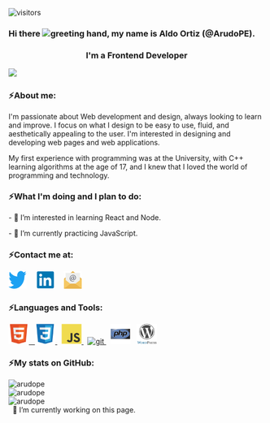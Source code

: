 ![visitors](https://visitor-badge.glitch.me/badge?page_id=arudope)
### Hi there <img src="https://camo.githubusercontent.com/e8e7b06ecf583bc040eb60e44eb5b8e0ecc5421320a92929ce21522dbc34c891/68747470733a2f2f6d656469612e67697068792e636f6d2f6d656469612f6876524a434c467a6361737252346961377a2f67697068792e676966" alt="greeting hand" width="40px">, my name is Aldo Ortiz (@ArudoPE).
<h3 align="center">I'm a Frontend Developer</h3>
<div><img src="https://i.imgur.com/gmuwgwk.jpg" alt"Aldo Ortiz Github Header Image"></div>

<h3>⚡About me:</h3>
<p>
  I'm passionate about Web development and design, always looking to learn and improve.
I focus on what I design to be easy to use, fluid, and aesthetically appealing to the user. I'm interested in designing and developing web pages and web applications.

My first experience with programming was at the University, with C++ learning algorithms at the age of 17, and I knew that I loved the world of programming and technology.

<h3>⚡What I'm doing and I plan to do:</h3>
</p>
<p>- 👀 I’m interested in learning React and Node.</p>
<p>- 🎯 I’m currently practicing JavaScript.</p>
<h3>⚡Contact me at:</h3>
<div>
  <a href="https://twitter.com/_Aortizparodi" target="_blank"> <img src="https://github.com/devicons/devicon/raw/master/icons/twitter/twitter-original.svg" alt="twitter" width="35" height="35"/></a>
  &nbsp;
  &nbsp;
  <a href="www.linkedin.com/in/aldo-miguel-ortiz-parodi" target="_blank"> <img src="https://github.com/devicons/devicon/raw/master/icons/linkedin/linkedin-original.svg" alt="linkedin" width="35" height="35"/></a>
  &nbsp;
  &nbsp;
    <a href="mailto:aortizparodi@gmail.com" target="_blank"> <img src="./assets/img/email.png" alt="email" width="35" height="35"/></a>
  
</div>
<h3>⚡Languages and Tools:</h3>
<p>
  <a href="https://www.w3.org/html/" target="_blank"> <img src="https://github.com/devicons/devicon/raw/master/icons/html5/html5-original.svg" alt="html5" width="40" height="40"/> </a> <a href="https://developer.mozilla.org/en-US/docs/Web/JavaScript" target="_blank">
  &nbsp;
  <a href="https://www.w3schools.com/css/" target="_blank"> <img src="https://github.com/devicons/devicon/raw/master/icons/css3/css3-original.svg" alt="css3" width="40" height="40"/> </a> 
  &nbsp;
  <a href="https://www.javascript.com/" target="_blank"><img src="https://github.com/devicons/devicon/raw/master/icons/javascript/javascript-original.svg" alt="javascript" width="40" height="40"/> </a>
  &nbsp;
  <a href="https://git-scm.com/" target="_blank"> <img src="https://www.vectorlogo.zone/logos/git-scm/git-scm-icon.svg" alt="git" width="40" height="40"/> </a>
  &nbsp;
  <a href="https://www.php.net/" target="_blank"> <img src="https://raw.githubusercontent.com/devicons/devicon/master/icons/php/php-original.svg" alt="php" width="40" height="40"/></a>
  &nbsp;
    <a href="wordpress.org/" target="_blank"> <img src="https://raw.githubusercontent.com/devicons/devicon/master/icons/wordpress/wordpress-original.svg" alt="linux" width="40" height="40" alt="Wordpress"/></a>
<h3>⚡My stats on GitHub:</h3>
<div>
<div><img src="https://github-readme-streak-stats.herokuapp.com/?user=arudope&theme=dracula" alt="arudope"</div>
&nbsp;
<div><img src="https://github-readme-stats.vercel.app/api?username=arudope&show_icons=true&locale=en&theme=dracula" alt="arudope"></div>
<div><img src="https://github-readme-stats.vercel.app/api/top-langs?username=arudope&show_icons=true&locale=en&layout=compact&theme=dracula" alt="arudope"></div>
</div>
&nbsp;
🔭 I’m currently working on this page.
